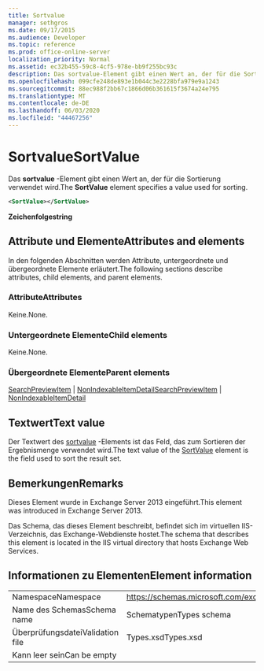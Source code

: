 ```yaml
---
title: Sortvalue
manager: sethgros
ms.date: 09/17/2015
ms.audience: Developer
ms.topic: reference
ms.prod: office-online-server
localization_priority: Normal
ms.assetid: ec32b455-59c8-4cf5-978e-bb9f255bc93c
description: Das sortvalue-Element gibt einen Wert an, der für die Sortierung verwendet wird.
ms.openlocfilehash: 099cfe248de893e1b044c3e2228bfa979e9a1243
ms.sourcegitcommit: 88ec988f2bb67c1866d06b361615f3674a24e795
ms.translationtype: MT
ms.contentlocale: de-DE
ms.lasthandoff: 06/03/2020
ms.locfileid: "44467256"
---
```

# <a name="sortvalue"></a><span data-ttu-id="3a52b-103">Sortvalue</span><span class="sxs-lookup"><span data-stu-id="3a52b-103">SortValue</span></span>

<span data-ttu-id="3a52b-104">Das **sortvalue** -Element gibt einen Wert an, der für die Sortierung verwendet wird.</span><span class="sxs-lookup"><span data-stu-id="3a52b-104">The **SortValue** element specifies a value used for sorting.</span></span> 
  
```XML
<SortValue></SortValue>
```

 <span data-ttu-id="3a52b-105">**Zeichenfolge**</span><span class="sxs-lookup"><span data-stu-id="3a52b-105">**string**</span></span>
## <a name="attributes-and-elements"></a><span data-ttu-id="3a52b-106">Attribute und Elemente</span><span class="sxs-lookup"><span data-stu-id="3a52b-106">Attributes and elements</span></span>

<span data-ttu-id="3a52b-107">In den folgenden Abschnitten werden Attribute, untergeordnete und übergeordnete Elemente erläutert.</span><span class="sxs-lookup"><span data-stu-id="3a52b-107">The following sections describe attributes, child elements, and parent elements.</span></span>
  
### <a name="attributes"></a><span data-ttu-id="3a52b-108">Attribute</span><span class="sxs-lookup"><span data-stu-id="3a52b-108">Attributes</span></span>

<span data-ttu-id="3a52b-109">Keine.</span><span class="sxs-lookup"><span data-stu-id="3a52b-109">None.</span></span>
  
### <a name="child-elements"></a><span data-ttu-id="3a52b-110">Untergeordnete Elemente</span><span class="sxs-lookup"><span data-stu-id="3a52b-110">Child elements</span></span>

<span data-ttu-id="3a52b-111">Keine.</span><span class="sxs-lookup"><span data-stu-id="3a52b-111">None.</span></span>
  
### <a name="parent-elements"></a><span data-ttu-id="3a52b-112">Übergeordnete Elemente</span><span class="sxs-lookup"><span data-stu-id="3a52b-112">Parent elements</span></span>

<span data-ttu-id="3a52b-113">[SearchPreviewItem](searchpreviewitem.md)  |  [NonIndexableItemDetail](nonindexableitemdetail.md)</span><span class="sxs-lookup"><span data-stu-id="3a52b-113">[SearchPreviewItem](searchpreviewitem.md) | [NonIndexableItemDetail](nonindexableitemdetail.md)</span></span>
  
## <a name="text-value"></a><span data-ttu-id="3a52b-114">Textwert</span><span class="sxs-lookup"><span data-stu-id="3a52b-114">Text value</span></span>

<span data-ttu-id="3a52b-115">Der Textwert des [sortvalue](sortvalue.md) -Elements ist das Feld, das zum Sortieren der Ergebnismenge verwendet wird.</span><span class="sxs-lookup"><span data-stu-id="3a52b-115">The text value of the [SortValue](sortvalue.md) element is the field used to sort the result set.</span></span> 
  
## <a name="remarks"></a><span data-ttu-id="3a52b-116">Bemerkungen</span><span class="sxs-lookup"><span data-stu-id="3a52b-116">Remarks</span></span>

<span data-ttu-id="3a52b-117">Dieses Element wurde in Exchange Server 2013 eingeführt.</span><span class="sxs-lookup"><span data-stu-id="3a52b-117">This element was introduced in Exchange Server 2013.</span></span>
  
<span data-ttu-id="3a52b-118">Das Schema, das dieses Element beschreibt, befindet sich im virtuellen IIS-Verzeichnis, das Exchange-Webdienste hostet.</span><span class="sxs-lookup"><span data-stu-id="3a52b-118">The schema that describes this element is located in the IIS virtual directory that hosts Exchange Web Services.</span></span>
  
## <a name="element-information"></a><span data-ttu-id="3a52b-119">Informationen zu Elementen</span><span class="sxs-lookup"><span data-stu-id="3a52b-119">Element information</span></span>

|||
|:-----|:-----|
|<span data-ttu-id="3a52b-120">Namespace</span><span class="sxs-lookup"><span data-stu-id="3a52b-120">Namespace</span></span>  <br/> |https://schemas.microsoft.com/exchange/services/2006/types  <br/> |
|<span data-ttu-id="3a52b-121">Name des Schemas</span><span class="sxs-lookup"><span data-stu-id="3a52b-121">Schema name</span></span>  <br/> |<span data-ttu-id="3a52b-122">Schematypen</span><span class="sxs-lookup"><span data-stu-id="3a52b-122">Types schema</span></span>  <br/> |
|<span data-ttu-id="3a52b-123">Überprüfungsdatei</span><span class="sxs-lookup"><span data-stu-id="3a52b-123">Validation file</span></span>  <br/> |<span data-ttu-id="3a52b-124">Types.xsd</span><span class="sxs-lookup"><span data-stu-id="3a52b-124">Types.xsd</span></span>  <br/> |
|<span data-ttu-id="3a52b-125">Kann leer sein</span><span class="sxs-lookup"><span data-stu-id="3a52b-125">Can be empty</span></span>  <br/> ||
   

